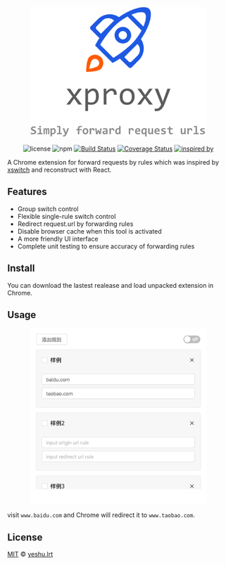 <div align="center">
  <img src="./assets/overview.png" width="400" />

![license](https://img.shields.io/badge/license-MIT-blue.svg)
![npm](https://img.shields.io/badge/npm-v5.4.2-blue.svg)
[![Build Status](https://travis-ci.org/xdlrt/xproxy.svg?branch=master)](https://travis-ci.org/xdlrt/xproxy)
[![Coverage Status](https://coveralls.io/repos/github/xdlrt/xproxy/badge.svg?branch=master)](https://coveralls.io/github/xdlrt/xproxy?branch=master)
[![inspired by](https://img.shields.io/badge/inspired%20by-xswitch-lightgrey.svg)](https://github.com/yize/xswitch)

</div>

A Chrome extension for forward requests by rules which was inspired by [xswitch](https://github.com/yize/xswitch) and reconstruct with React.

## Features

- Group switch control
- Flexible single-rule switch control
- Redirect request.url by forwarding rules
- Disable browser cache when this tool is activated
- A more friendly UI interface
- Complete unit testing to ensure accuracy of forwarding rules

## Install 

You can download the lastest realease and load unpacked extension in Chrome.

## Usage

<p align="center">
  <img src="./assets/usage2.png" width="400" />
</p>

visit `www.baidu.com` and Chrome will redirect it to `www.taobao.com`.

## License

[MIT](https://opensource.org/licenses/MIT) © [yeshu.lrt](https://xdlrt.github.io/)
